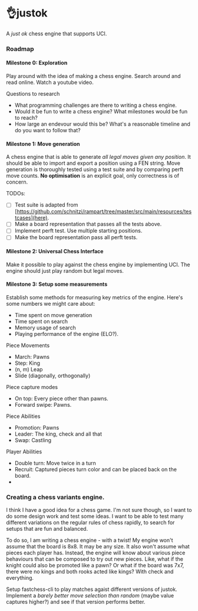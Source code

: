 # 👌justok
A _just ok_ chess engine that supports UCI. 

### Roadmap
#### Milestone 0: Exploration
Play around with the idea of making a chess engine. Search around and read online. Watch a youtube video.

Questions to research
- What programming challenges are there to writing a chess engine.
- Would it be fun to write a chess engine? What milestones would be fun to reach?
- How large an endevour would this be? What's a reasonable timeline and do you want to follow that?

#### Milestone 1: Move generation
A chess engine that is able to generate _all legal moves given any position_.
It should be able to import and export a position using a FEN string.
Move generation is thoroughly tested using a test suite and by comparing perft move counts.
**No optimisation** is an explicit goal, only correctness is of concern.

TODOs:
- [ ] Test suite is adapted from [https://github.com/schnitzi/rampart/tree/master/src/main/resources/testcases](here).
- [ ] Make a board representation that passes all the tests above.
- [ ] Implement perft test. Use multiple starting positions.
- [ ] Make the board representation pass all perft tests.

#### Milestone 2: Universal Chess Interface
Make it possible to play against the chess engine by implementing UCI. The engine should just play random but legal moves. 

#### Milestone 3: Setup some measurements
Establish some methods for measuring key metrics of the engine. Here's some numbers we might care about:
- Time spent on move generation
- Time spent on search
- Memory usage of search
- Playing performance of the engine (ELO?).

Piece Movements
- March: Pawns
- Step: King
- (n, m) Leap
- Slide (diagonally, orthogonally)

Piece capture modes
- On top: Every piece other than pawns.
- Forward swipe: Pawns.

Piece Abilities
- Promotion: Pawns
- Leader: The king, check and all that
- Swap: Castling

Player Abilities
- Double turn: Move twice in a turn
- Recruit: Captured pieces turn color and can be placed back on the board.
- 

### Creating a chess variants engine.
I think I have a good idea for a chess game.
I'm not sure though, so I want to do some design work and test some ideas.
I want to be able to test many different variations on the regular rules of chess rapidly, to search for setups that are fun and balanced.

To do so, I am writing a chess engine - with a twist!
My engine won't assume that the board is 8x8. It may be any size.
It also won't assume what pieces each player has.
Instead, the engine will know about various piece behaviours that can be composed to try out new pieces.
Like, what if the knight could also be promoted like a pawn?
Or what if the board was 7x7, there were no kings and both rooks acted like kings? With check and everything.




Setup fastchess-cli to play matches agaist different versions of justok.
Implement a _barely better move selection than random_ (maybe value captures higher?) and see if that version performs better.
